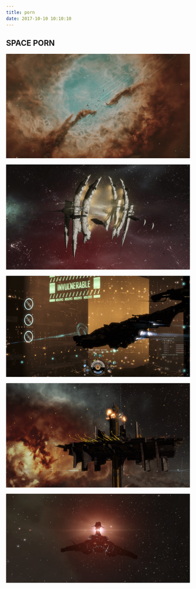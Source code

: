 ```yaml
---
title: porn
date: 2017-10-10 10:10:10
---
```

## SPACE PORN

[![EVE Online](../images/porn/01.png "EVE Online")](../images/porn/01.png)

[![EVE Online](../images/porn/02.png "EVE Online")](../images/porn/02.png)

[![EVE Online](../images/porn/03.png "EVE Online")](../images/porn/03.png)

[![EVE Online](../images/porn/04.png "EVE Online")](../images/porn/04.png)

[![EVE Online](../images/porn/05.png "EVE Online")](../images/porn/05.png)
